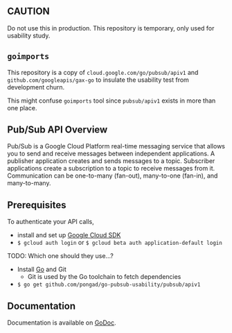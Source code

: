 CAUTION
----
Do not use this in production.
This repository is temporary, only used for usability study.

`goimports`
---
This repository is a copy of `cloud.google.com/go/pubsub/apiv1` and `github.com/googleapis/gax-go`
to insulate the usability test from development churn.

This might confuse `goimports` tool since `pubsub/apiv1` exists in more than one place.

Pub/Sub API Overview
---
Pub/Sub is a Google Cloud Platform real-time messaging service
that allows you to send and receive messages between independent applications.
A publisher application creates and sends messages to a topic.
Subscriber applications create a subscription to a topic to receive messages from it.
Communication can be one-to-many (fan-out), many-to-one (fan-in), and many-to-many.

Prerequisites
---
To authenticate your API calls,
- install and set up [Google Cloud SDK](https://cloud.google.com/sdk/)
- `$ gcloud auth login` or `$ gcloud beta auth application-default login`

TODO: Which one should they use...?

- Install [Go](https://golang.org/doc/install) and Git
  - Git is used by the Go toolchain to fetch dependencies
- `$ go get github.com/pongad/go-pubsub-usability/pubsub/apiv1`

Documentation
---
Documentation is available on [GoDoc](https://godoc.org/github.com/pongad/go-pubsub-usability/pubsub/apiv1).
